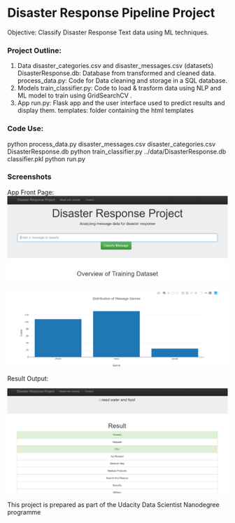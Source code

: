 # Disaster Response Pipeline Project

Objective: Classify Disaster Response Text data using ML techniques.

### Project Outline:
1. Data
disaster_categories.csv and disaster_messages.csv (datasets)
DisasterResponse.db: Database from transformed and cleaned data.
process_data.py: Code for Data cleaning and storage in a SQL database. 
2. Models
train_classifier.py: Code to load & trasform data using NLP and ML model to train using GridSearchCV .
3. App
run.py: Flask app and the user interface used to predict results and display them.
templates: folder containing the html templates

### Code Use:
python process_data.py disaster_messages.csv disaster_categories.csv DisasterResponse.db
python train_classifier.py ../data/DisasterResponse.db classifier.pkl
python run.py

### Screenshots

App Front Page:
![Front Page](https://github.com/ketanchangotra/Disaster-Response-Pipeline/blob/master/app/snapshot1.PNG)

![Overview of Training Data](https://github.com/ketanchangotra/Disaster-Response-Pipeline/blob/master/app/snapshot2.PNG)

Result Output:

![Output](https://github.com/ketanchangotra/Disaster-Response-Pipeline/blob/master/app/snapshot4.PNG)


This project is prepared as part of the Udacity Data Scientist Nanodegree programme



